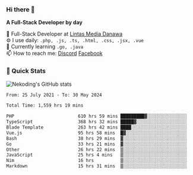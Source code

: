 ### Hi there 👋

**A Full-Stack Developer by day**

🔭 Full-Stack Developer at [Lintas Media Danawa](https://www.lintasmediadanawa.com/)  
⚙️ I use daily: `.php, .js, .ts, .html, .css, .jsx, .vue`  
🌱 Currently learning `.go, .java`  
📫 How to reach me: [Discord](https://discordapp.com/users/984448732999327766)  [Facebook](https://fb.me/tyvandi)  

### 🚀 Quick Stats  

![Nekoding's GitHub stats](https://github-readme-stats.vercel.app/api?username=nekoding&show_icons=true)

<!--START_SECTION:waka-->

```txt
From: 25 July 2021 - To: 30 May 2024

Total Time: 1,559 hrs 19 mins

PHP                        610 hrs 59 mins █████████▓░░░░░░░░░░░░░░░   38.53 %
TypeScript                 368 hrs 32 mins █████▓░░░░░░░░░░░░░░░░░░░   23.24 %
Blade Template             263 hrs 42 mins ████░░░░░░░░░░░░░░░░░░░░░   16.63 %
Vue.js                     95 hrs 58 mins  █▓░░░░░░░░░░░░░░░░░░░░░░░   06.05 %
Bash                       38 hrs 29 mins  ▓░░░░░░░░░░░░░░░░░░░░░░░░   02.43 %
Go                         33 hrs 21 mins  ▓░░░░░░░░░░░░░░░░░░░░░░░░   02.10 %
Other                      26 hrs 22 mins  ▒░░░░░░░░░░░░░░░░░░░░░░░░   01.66 %
JavaScript                 25 hrs 4 mins   ▒░░░░░░░░░░░░░░░░░░░░░░░░   01.58 %
Nim                        16 hrs          ▒░░░░░░░░░░░░░░░░░░░░░░░░   01.01 %
Markdown                   15 hrs 31 mins  ▒░░░░░░░░░░░░░░░░░░░░░░░░   00.98 %
```

<!--END_SECTION:waka-->

<!--
**nekoding/nekoding** is a ✨ _special_ ✨ repository because its `README.md` (this file) appears on your GitHub profile.

Here are some ideas to get you started:

- 🔭 I’m currently working on ...
- 🌱 I’m currently learning ...
- 👯 I’m looking to collaborate on ...
- 🤔 I’m looking for help with ...
- 💬 Ask me about ...
- 📫 How to reach me: ...
- 😄 Pronouns: ...
- ⚡ Fun fact: ...
-->
